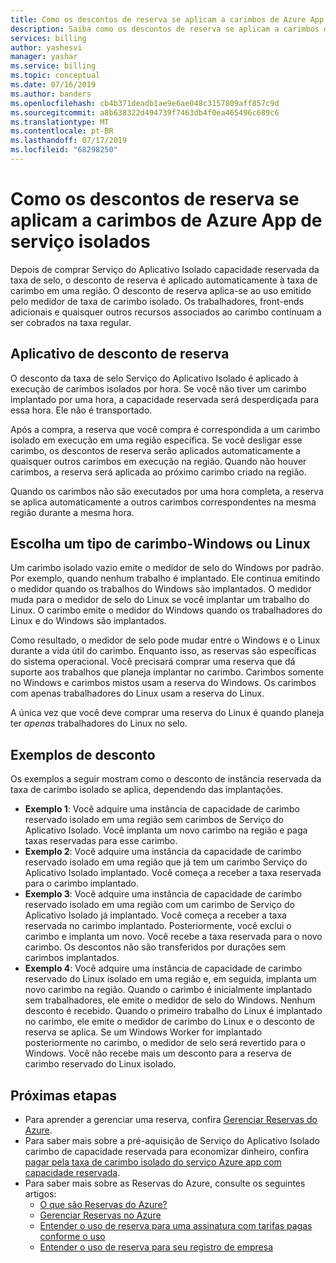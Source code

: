 ```yaml
---
title: Como os descontos de reserva se aplicam a carimbos de Azure App de serviço isolados
description: Saiba como os descontos de reserva se aplicam a carimbos de Azure App de serviço isolados.
services: billing
author: yashesvi
manager: yashar
ms.service: billing
ms.topic: conceptual
ms.date: 07/16/2019
ms.author: banders
ms.openlocfilehash: cb4b371deadb1ae9e6ae048c3157809aff857c9d
ms.sourcegitcommit: a8b638322d494739f7463db4f0ea465496c689c6
ms.translationtype: MT
ms.contentlocale: pt-BR
ms.lasthandoff: 07/17/2019
ms.locfileid: "68298250"
---
```

# <a name="how-reservation-discounts-apply-to-azure-app-service-isolated-stamps"></a>Como os descontos de reserva se aplicam a carimbos de Azure App de serviço isolados

Depois de comprar Serviço do Aplicativo Isolado capacidade reservada da taxa de selo, o desconto de reserva é aplicado automaticamente à taxa de carimbo em uma região. O desconto de reserva aplica-se ao uso emitido pelo medidor de taxa de carimbo isolado. Os trabalhadores, front-ends adicionais e quaisquer outros recursos associados ao carimbo continuam a ser cobrados na taxa regular.

## <a name="reservation-discount-application"></a>Aplicativo de desconto de reserva

O desconto da taxa de selo Serviço do Aplicativo Isolado é aplicado à execução de carimbos isolados por hora. Se você não tiver um carimbo implantado por uma hora, a capacidade reservada será desperdiçada para essa hora. Ele não é transportado.

Após a compra, a reserva que você compra é correspondida a um carimbo isolado em execução em uma região específica. Se você desligar esse carimbo, os descontos de reserva serão aplicados automaticamente a quaisquer outros carimbos em execução na região. Quando não houver carimbos, a reserva será aplicada ao próximo carimbo criado na região.

Quando os carimbos não são executados por uma hora completa, a reserva se aplica automaticamente a outros carimbos correspondentes na mesma região durante a mesma hora.

## <a name="choose-a-stamp-type---windows-or-linux"></a>Escolha um tipo de carimbo-Windows ou Linux

Um carimbo isolado vazio emite o medidor de selo do Windows por padrão. Por exemplo, quando nenhum trabalho é implantado. Ele continua emitindo o medidor quando os trabalhos do Windows são implantados. O medidor muda para o medidor de selo do Linux se você implantar um trabalho do Linux. O carimbo emite o medidor do Windows quando os trabalhadores do Linux e do Windows são implantados.

Como resultado, o medidor de selo pode mudar entre o Windows e o Linux durante a vida útil do carimbo. Enquanto isso, as reservas são específicas do sistema operacional. Você precisará comprar uma reserva que dá suporte aos trabalhos que planeja implantar no carimbo. Carimbos somente no Windows e carimbos mistos usam a reserva do Windows. Os carimbos com apenas trabalhadores do Linux usam a reserva do Linux.

A única vez que você deve comprar uma reserva do Linux é quando planeja ter _apenas_ trabalhadores do Linux no selo.

## <a name="discount-examples"></a>Exemplos de desconto

Os exemplos a seguir mostram como o desconto de instância reservada da taxa de carimbo isolado se aplica, dependendo das implantações.

- **Exemplo 1**: Você adquire uma instância de capacidade de carimbo reservado isolado em uma região sem carimbos de Serviço do Aplicativo Isolado. Você implanta um novo carimbo na região e paga taxas reservadas para esse carimbo.
- **Exemplo 2**: Você adquire uma instância da capacidade de carimbo reservado isolado em uma região que já tem um carimbo Serviço do Aplicativo Isolado implantado. Você começa a receber a taxa reservada para o carimbo implantado.
- **Exemplo 3**: Você adquire uma instância de capacidade de carimbo reservado isolado em uma região com um carimbo de Serviço do Aplicativo Isolado já implantado. Você começa a receber a taxa reservada no carimbo implantado. Posteriormente, você exclui o carimbo e implanta um novo. Você recebe a taxa reservada para o novo carimbo. Os descontos não são transferidos por durações sem carimbos implantados.
- **Exemplo 4**: Você adquire uma instância de capacidade de carimbo reservado do Linux isolado em uma região e, em seguida, implanta um novo carimbo na região. Quando o carimbo é inicialmente implantado sem trabalhadores, ele emite o medidor de selo do Windows. Nenhum desconto é recebido. Quando o primeiro trabalho do Linux é implantado no carimbo, ele emite o medidor de carimbo do Linux e o desconto de reserva se aplica. Se um Windows Worker for implantado posteriormente no carimbo, o medidor de selo será revertido para o Windows. Você não recebe mais um desconto para a reserva de carimbo reservado do Linux isolado.

## <a name="next-steps"></a>Próximas etapas

- Para aprender a gerenciar uma reserva, confira [Gerenciar Reservas do Azure](billing-manage-reserved-vm-instance.md).
- Para saber mais sobre a pré-aquisição de Serviço do Aplicativo Isolado carimbo de capacidade reservada para economizar dinheiro, confira [pagar pela taxa de carimbo isolado do serviço Azure app com capacidade reservada](billing-prepay-app-service-isolated-stamp.md).
- Para saber mais sobre as Reservas do Azure, consulte os seguintes artigos:
  - [O que são Reservas do Azure?](billing-save-compute-costs-reservations.md)
  - [Gerenciar Reservas no Azure](billing-manage-reserved-vm-instance.md)
  - [Entender o uso de reserva para uma assinatura com tarifas pagas conforme o uso](billing-understand-reserved-instance-usage.md)
  - [Entender o uso de reserva para seu registro de empresa](billing-understand-reserved-instance-usage-ea.md)

